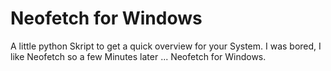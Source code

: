# Neofetch for Windows

A little python Skript to get a quick overview for your System.
I was bored, I like Neofetch so a few Minutes later ... Neofetch for Windows.